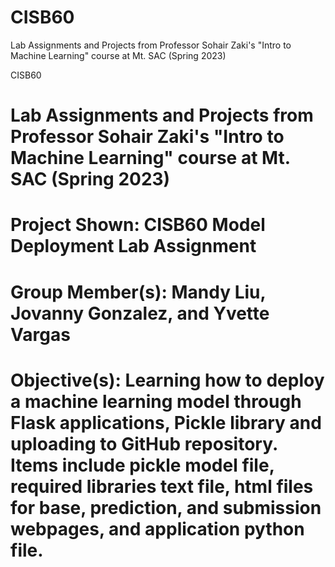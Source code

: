 # CISB60
Lab Assignments and Projects from Professor Sohair Zaki's "Intro to Machine Learning" course at Mt. SAC (Spring 2023) 

CISB60
# Lab Assignments and Projects from Professor Sohair Zaki's "Intro to Machine Learning" course at Mt. SAC (Spring 2023) 

# Project Shown: CISB60 Model Deployment Lab Assignment 
# Group Member(s): Mandy Liu, Jovanny Gonzalez, and Yvette Vargas 
# Objective(s): Learning how to deploy a machine learning model through Flask applications, Pickle library and uploading to GitHub repository. Items include pickle model file, required libraries text file, html files for base, prediction, and submission webpages, and application python file.
